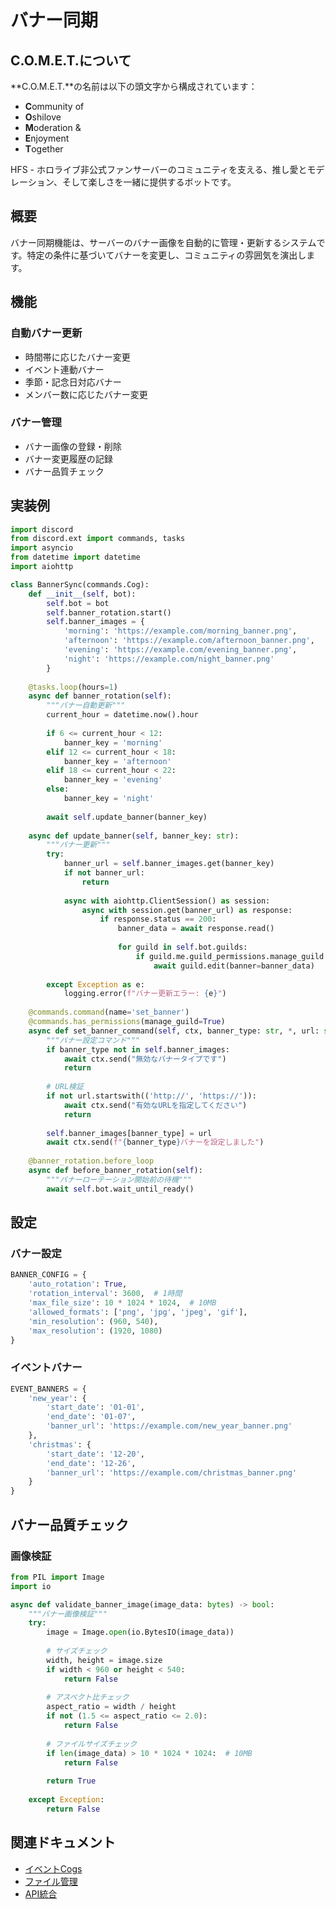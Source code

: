 # バナー同期

## C.O.M.E.T.について

**C.O.M.E.T.**の名前は以下の頭文字から構成されています：

- **C**ommunity of
- **O**shilove
- **M**oderation &
- **E**njoyment
- **T**ogether

HFS - ホロライブ非公式ファンサーバーのコミュニティを支える、推し愛とモデレーション、そして楽しさを一緒に提供するボットです。

## 概要

バナー同期機能は、サーバーのバナー画像を自動的に管理・更新するシステムです。特定の条件に基づいてバナーを変更し、コミュニティの雰囲気を演出します。

## 機能

### 自動バナー更新

- 時間帯に応じたバナー変更
- イベント連動バナー
- 季節・記念日対応バナー
- メンバー数に応じたバナー変更

### バナー管理

- バナー画像の登録・削除
- バナー変更履歴の記録
- バナー品質チェック

## 実装例

```python
import discord
from discord.ext import commands, tasks
import asyncio
from datetime import datetime
import aiohttp

class BannerSync(commands.Cog):
    def __init__(self, bot):
        self.bot = bot
        self.banner_rotation.start()
        self.banner_images = {
            'morning': 'https://example.com/morning_banner.png',
            'afternoon': 'https://example.com/afternoon_banner.png',
            'evening': 'https://example.com/evening_banner.png',
            'night': 'https://example.com/night_banner.png'
        }
    
    @tasks.loop(hours=1)
    async def banner_rotation(self):
        """バナー自動更新"""
        current_hour = datetime.now().hour
        
        if 6 <= current_hour < 12:
            banner_key = 'morning'
        elif 12 <= current_hour < 18:
            banner_key = 'afternoon'
        elif 18 <= current_hour < 22:
            banner_key = 'evening'
        else:
            banner_key = 'night'
        
        await self.update_banner(banner_key)
    
    async def update_banner(self, banner_key: str):
        """バナー更新"""
        try:
            banner_url = self.banner_images.get(banner_key)
            if not banner_url:
                return
            
            async with aiohttp.ClientSession() as session:
                async with session.get(banner_url) as response:
                    if response.status == 200:
                        banner_data = await response.read()
                        
                        for guild in self.bot.guilds:
                            if guild.me.guild_permissions.manage_guild:
                                await guild.edit(banner=banner_data)
                                
        except Exception as e:
            logging.error(f"バナー更新エラー: {e}")
    
    @commands.command(name='set_banner')
    @commands.has_permissions(manage_guild=True)
    async def set_banner_command(self, ctx, banner_type: str, *, url: str):
        """バナー設定コマンド"""
        if banner_type not in self.banner_images:
            await ctx.send("無効なバナータイプです")
            return
        
        # URL検証
        if not url.startswith(('http://', 'https://')):
            await ctx.send("有効なURLを指定してください")
            return
        
        self.banner_images[banner_type] = url
        await ctx.send(f"{banner_type}バナーを設定しました")
    
    @banner_rotation.before_loop
    async def before_banner_rotation(self):
        """バナーローテーション開始前の待機"""
        await self.bot.wait_until_ready()
```

## 設定

### バナー設定

```python
BANNER_CONFIG = {
    'auto_rotation': True,
    'rotation_interval': 3600,  # 1時間
    'max_file_size': 10 * 1024 * 1024,  # 10MB
    'allowed_formats': ['png', 'jpg', 'jpeg', 'gif'],
    'min_resolution': (960, 540),
    'max_resolution': (1920, 1080)
}
```

### イベントバナー

```python
EVENT_BANNERS = {
    'new_year': {
        'start_date': '01-01',
        'end_date': '01-07',
        'banner_url': 'https://example.com/new_year_banner.png'
    },
    'christmas': {
        'start_date': '12-20',
        'end_date': '12-26',
        'banner_url': 'https://example.com/christmas_banner.png'
    }
}
```

## バナー品質チェック

### 画像検証

```python
from PIL import Image
import io

async def validate_banner_image(image_data: bytes) -> bool:
    """バナー画像検証"""
    try:
        image = Image.open(io.BytesIO(image_data))
        
        # サイズチェック
        width, height = image.size
        if width < 960 or height < 540:
            return False
        
        # アスペクト比チェック
        aspect_ratio = width / height
        if not (1.5 <= aspect_ratio <= 2.0):
            return False
        
        # ファイルサイズチェック
        if len(image_data) > 10 * 1024 * 1024:  # 10MB
            return False
        
        return True
        
    except Exception:
        return False
```

## 関連ドキュメント

- [イベントCogs](../02-events-cogs.md)
- [ファイル管理](../../04-utilities/04-file-management.md)
- [API統合](../../04-utilities/02-api-integration.md)
